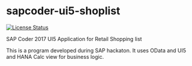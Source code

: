 # sapcoder-ui5-shoplist
[![License Status][license-image]][license-url]

SAP Coder 2017 UI5 Application for Retail Shopping list

This is a program developed during SAP hackaton. It uses OData and UI5 and HANA Calc view for business logic.

[license-image]: https://img.shields.io/npm/l/generator-easy-ui5.svg
[license-url]: https://github.com/SAP/generator-easy-ui5/blob/master/LICENSE
